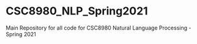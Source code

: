 # CSC8980_NLP_Spring2021
Main Repository for all code for CSC8980 Natural Language Processing - Spring 2021
